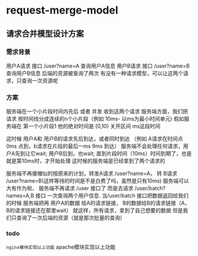 # request-merge-model
## 请求合并模型设计方案

### 需求背景
用户A请求 接口 /user?name=A 查询用户A信息
用户B请求 接口 /user?name=B 查询用户B信息
后端的资源被查询了两次
有没有一种请求模型，可以让这两个请求，只查询一次资源呢

### 方案
服务端在一个小片段时间内先后 或者 并发 收到这两个请求
服务端方面，我们把请求 按时间线分成连续的n个小片段（例如 10ms- 以ms为最小时间单元)
假如服务端在 第一个小片段1 他的绝对时间是 [0,10) 关开区间 ms这段时间

这时候 用户A和 用户B的请求先后到达，或者同时到达 （例如 A请求在时间点 0ms 点到，b请求在片段的最后一ms 9ms 到达）
服务端不会处理任何请求，用户A先到让它wait; 用户B后到，也wait; 直到片段时间（10ms）时间到期了，也是就是第10ms时，才开始处理
这时候的服务端是已经拿到了两个请求的

服务端不再傻帽似的按原来的计划，转发A请求 /user?name=A， 转 B请求 /user?name=B(这样等待的时间是不是白费了吗，虽然是只有10ms)
服务端可以大有作为啦，
服务端不再请求 /user 接口了 而是去请求 /user/batch?names=A,B 接口 一次查询两个用户信息. 当/user/batch 接口把数据返回给我们的时候
服务端把再 用户A的数据 给A的请求链接， B的数据给B的请求链接（A，B的请求链接还在那里wait）
就这样，所有请求，拿到了自己想要的数据
但是我们只查询了一次后端的资源（就是那次批量的查询）

### todo
`` nginx模块实现以上功能
`` apache模块实现以上功能
